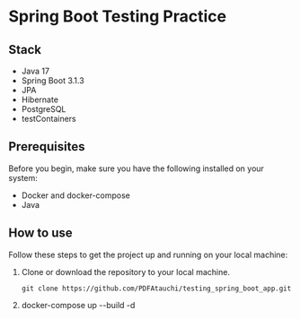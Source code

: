 # Spring Boot Testing Practice


## Stack
- Java 17
- Spring Boot 3.1.3
- JPA
- Hibernate
- PostgreSQL
- testContainers

## Prerequisites
Before you begin, make sure you have the following installed on your system:

- Docker and docker-compose
- Java

## How to use
Follow these steps to get the project up and running on your local machine:

1. Clone or download the repository to your local machine.

   ```console
   git clone https://github.com/PDFAtauchi/testing_spring_boot_app.git
2. docker-compose up --build -d